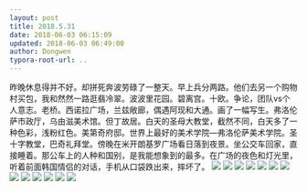 ```yaml
---
layout: post
title: 2018.5.31
date: 2018-06-03 06:15:09
updated: 2018-06-03 06:49:00
author: Dongwen
typora-root-url: ..
---
```




昨晚休息得并不好。却拼死奔波劳碌了一整天。早上兵分两路。他们去另一个购物村买包，我和然然一路逛翡冷翠。波波里花园。碧离宫。十欧。争论，团队vs个人意志。老桥。西诺拉广场，兰兹敞廊，偶遇阿现和大通。画了一幅写生。弗洛伦萨市政厅，乌由滋美术馆。但丁故居。白天的圣母大教堂，截然不同，白天多了一种色彩，浅粉红色。美第奇府邸。世界上最好的美术学院—弗洛伦萨美术学院。圣十字教堂，巴奇礼拜堂。傍晚在米开朗基罗广场看日落到夜景。坐公交车回家，直接睡着。那公车上的人种和国别，是我能想象到的最多。在广场的夜色和灯光里，听着前面韩国情侣的对话，手机从口袋跌出来，摔坏了。             ![](/img/in-post/p51125629.jpg)
![](/img/in-post/p51125621.jpg)
![](/img/in-post/p51125624.jpg)
![](/img/in-post/p51125572.jpg)
![](/img/in-post/p51125558.jpg)
![](/img/in-post/p51125555.jpg)
![](/img/in-post/p51125551.jpg)
![](/img/in-post/p51125569.jpg)
![](/img/in-post/p51125559.jpg)
![](/img/in-post/p51125554.jpg)
![](/img/in-post/p51125550.jpg)
![](/img/in-post/p51125628.jpg)
![](/img/in-post/p51125626.jpg)
